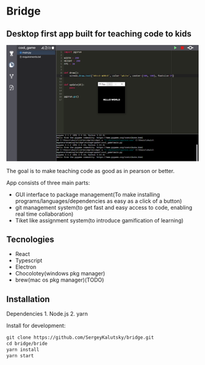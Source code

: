 # Bridge
## Desktop first app built  for teaching code to kids
![](images/1.png)

The goal is to make teaching code as good as in pearson or better.

App consists of three main parts:
- GUI interface to package management(To make installing programs/languages/dependencies as easy as a click of a button)
- git management system(to get fast and easy access to code, enabling real time collaboration)
- Tiket like assignment system(to introduce gamification of learning)

## Tecnologies

- React
- Typescript
- Electron
- Chocolotey(windows pkg manager)
- brew(mac os pkg manager)(TODO)

## Installation

Dependencies 
    1. Node.js
    2. yarn

Install for development:
```console
git clone https://github.com/SergeyKalutsky/bridge.git
cd bridge/bride
yarn install
yarn start
```